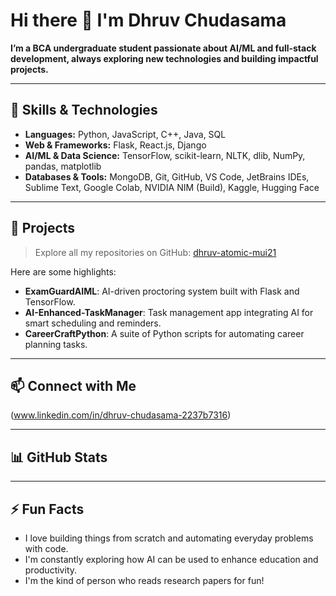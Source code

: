 # Hi there 👋 I'm Dhruv Chudasama

**I’m a BCA undergraduate student passionate about AI/ML and full-stack development, always exploring new technologies and building impactful projects.**

---

## 🚀 Skills & Technologies

- **Languages:** Python, JavaScript, C++, Java, SQL
- **Web & Frameworks:** Flask, React.js, Django
- **AI/ML & Data Science:** TensorFlow, scikit-learn, NLTK, dlib, NumPy, pandas, matplotlib
- **Databases & Tools:** MongoDB, Git, GitHub, VS Code, JetBrains IDEs, Sublime Text, Google Colab, NVIDIA NIM (Build), Kaggle, Hugging Face

---

## 🔭 Projects

> Explore all my repositories on GitHub: [dhruv-atomic-mui21](https://github.com/dhruv-atomic-mui21?tab=repositories)

Here are some highlights:

- **ExamGuardAIML**: AI-driven proctoring system built with Flask and TensorFlow.
- **AI-Enhanced-TaskManager**: Task management app integrating AI for smart scheduling and reminders.
- **CareerCraftPython**: A suite of Python scripts for automating career planning tasks.

---

## 📫 Connect with Me

(www.linkedin.com/in/dhruv-chudasama-2237b7316)

---

## 📊 GitHub Stats





---

## ⚡ Fun Facts

- I love building things from scratch and automating everyday problems with code.
- I'm constantly exploring how AI can be used to enhance education and productivity.
- I'm the kind of person who reads research papers for fun!

